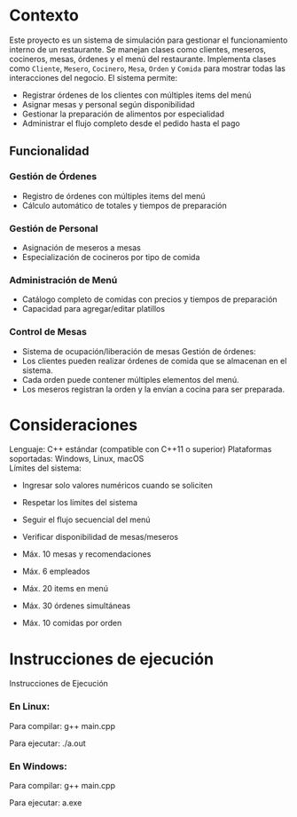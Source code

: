 # Contexto
Este proyecto es un sistema de simulación para gestionar el funcionamiento interno de un restaurante. Se manejan clases como clientes, meseros, cocineros, mesas, órdenes y el menú del restaurante. Implementa clases como `Cliente`, `Mesero`, `Cocinero`, `Mesa`, `Orden` y `Comida` para mostrar todas las interacciones del negocio. El sistema permite:

- Registrar órdenes de los clientes con múltiples items del menú
- Asignar mesas y personal según disponibilidad
- Gestionar la preparación de alimentos por especialidad
- Administrar el flujo completo desde el pedido hasta el pago

## Funcionalidad

### Gestión de Órdenes
- Registro de órdenes con múltiples items del menú
- Cálculo automático de totales y tiempos de preparación

### Gestión de Personal
- Asignación de meseros a mesas
- Especialización de cocineros por tipo de comida

### Administración de Menú
- Catálogo completo de comidas con precios y tiempos de preparación
- Capacidad para agregar/editar platillos

### Control de Mesas
- Sistema de ocupación/liberación de mesas
Gestión de órdenes:
- Los clientes pueden realizar órdenes de comida que se almacenan en el sistema.
- Cada orden puede contener múltiples elementos del menú.
- Los meseros registran la orden y la envían a cocina para ser preparada.

# Consideraciones
Lenguaje: C++ estándar (compatible con C++11 o superior)
Plataformas soportadas: Windows, Linux, macOS  
  Límites del sistema:
- Ingresar solo valores numéricos cuando se soliciten
- Respetar los límites del sistema
- Seguir el flujo secuencial del menú
- Verificar disponibilidad de mesas/meseros

- Máx. 10 mesas y recomendaciones
- Máx. 6 empleados
- Máx. 20 items en menú
- Máx. 30 órdenes simultáneas
- Máx. 10 comidas por orden

# Instrucciones de ejecución
Instrucciones de Ejecución
### En Linux:
Para compilar:
g++ main.cpp 

Para ejecutar:
./a.out 

### En Windows:
Para compilar:
g++ main.cpp 

Para ejecutar:
a.exe




